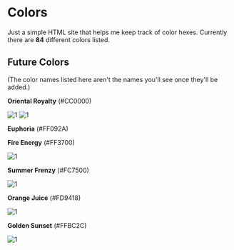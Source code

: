 # Colors

Just a simple HTML site that helps me keep track of color hexes. Currently there are **84** different colors listed.


## Future Colors

(The color names listed here aren't the names you'll see once they'll be added.)

**Oriental Royalty** (#CC0000)

![1](https://dummyimage.com/100x100/cc0000/cc0000) ![1](https://dummyimage.com/100x100/ff092a/ff092a)


**Euphoria** (#FF092A)




**Fire Energy** (#FF3700)

![1](https://dummyimage.com/100x100/ff3700/ff3700)


**Summer Frenzy** (#FC7500)

![1](https://dummyimage.com/100x100/fc7500/fc7500)


**Orange Juice** (#FD9418)

![1](https://dummyimage.com/100x100/fd9418/fd9418)


**Golden Sunset** (#FFBC2C)

![1](https://dummyimage.com/100x100/ffbc2c/ffbc2c)




